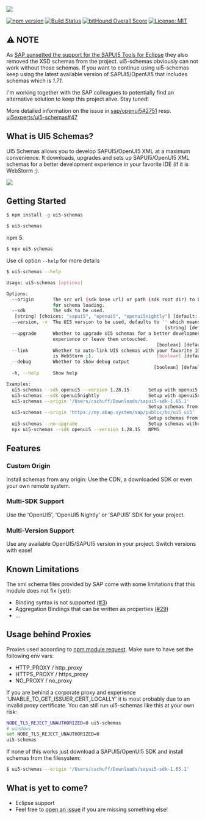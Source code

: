 ![](./docs/ui5-schemas.png)

[![npm version](https://img.shields.io/npm/v/ui5-schemas.svg)](https://www.npmjs.com/package/ui5-schemas)
[![Build Status](https://travis-ci.org/ui5experts/ui5-schemas.svg?branch=master)](https://travis-ci.org/ui5experts/ui5-schemas)
[![bitHound Overall Score](https://www.bithound.io/github/ui5experts/ui5-schemas/badges/score.svg)](https://www.bithound.io/github/ui5experts/ui5-schemas)
[![License: MIT](https://img.shields.io/github/license/mashape/apistatus.svg)]()


## ⚠️ NOTE

As [SAP sunsetted the support for the SAPUI5 Tools for Eclipse](https://blogs.sap.com/2019/11/26/sapui5-tools-for-eclipse-now-is-the-time-to-look-for-alternatives/) they also removed the XSD schemas from the project. ui5-schemas obviously can not work without those schemas. If you want to continue using ui5-schemas keep using the latest available version of SAPUI5/OpenUI5 that includes schemas which is *1.71*.

I'm working together with the SAP colleagues to potentially find an alternative solution to keep this project alive. Stay tuned!

More detailed information on the issue in [sap/openui5#2751](https://github.com/SAP/openui5/issues/2751) resp. [ui5experts/ui5-schemas#47](https://github.com/ui5experts/ui5-schemas/issues/47)

## What is UI5 Schemas?

UI5 Schemas allows you to develop SAPUI5/OpenUI5 XML at a maximum convenience. It downloads, upgrades and sets
up SAPUI5/OpenUI5 XML schemas for a better development experience in your favorite IDE (if it is WebStorm ;).

![](./docs/xml-code-completion.gif)


## Getting Started

```sh
$ npm install -g ui5-schemas
```

```sh
$ ui5-schemas
```

npm 5:
```sh
$ npx ui5-schemas
````

Use cli option ``--help`` for more details

```sh
$ ui5-schemas --help

Usage: ui5-schemas [options]

Options:
  --origin       The src url (sdk base url) or path (sdk root dir) to be used
                 for schema loading.                                    [string]
  --sdk          The sdk to be used.
   [string] [choices: "sapui5", "openui5", "openui5nightly"] [default: "sapui5"]
  --version, -v  The UI5 version to be used, defaults to '' which means latest.
                                                          [string] [default: ""]
  --upgrade      Whether to upgrade UI5 schemas for a better development
                 experience or leave them untouched.
                                                       [boolean] [default: true]
  --link         Whether to auto-link UI5 schemas with your favorite IDE (if it
                 is WebStorm ;).                       [boolean] [default: true]
  --debug        Whether to show debug output
                                                      [boolean] [default: false]
  -h, --help     Show help

Examples:
  ui5-schemas --sdk openui5 --version 1.28.15       Setup with openui5 schemas in version 1.28.15
  ui5-schemas --sdk openui5nightly                  Setup with openui5nightly
  ui5-schemas --origin '/Users/cschuff/Downloads/sapui5-sdk-1.65.1'  
                                                    Setup schemas from local sdk download
  ui5-schemas --origin 'https://my.abap.system/sap/public/bc/ui5_ui5'  
                                                    Setup schemas from sdk on an ABAP system
  ui5-schemas --no-upgrade                          Setup schemas without schema enhancement
  npx ui5-schemas --sdk openui5 --version 1.28.15   NPM5
```


## Features

### Custom Origin
Install schemas from any origin: Use the CDN, a downloaded SDK or even your own remote system.

### Multi-SDK Support
Use the 'OpenUI5', 'OpenUI5 Nightly' or 'SAPUI5' SDK for your project.

### Multi-Version Support
Use any available OpenUI5/SAPUI5 version in your project. Switch versions with ease!


## Known Limitations

The xml schema files provided by SAP come with some limitations that this module does not fix (yet):
* Binding syntax is not supported ([#3](https://github.com/ui5experts/ui5-schemas/issues/3))
* Aggregation Bindings that can be written as properties ([#29](https://github.com/ui5experts/ui5-schemas/issues/29))
* ...


## Usage behind Proxies

Proxies used according to [npm module request](https://www.npmjs.com/package/request#proxies). Make sure to have set the following env vars:
* HTTP_PROXY / http_proxy
* HTTPS_PROXY / https_proxy
* NO_PROXY / no_proxy

If you are behind a corporate proxy and experience 'UNABLE_TO_GET_ISSUER_CERT_LOCALLY' it is most probably due to an invalid proxy certificate. You can still run ui5-schemas like this at your own risk:
```sh
NODE_TLS_REJECT_UNAUTHORIZED=0 ui5-schemas
# windows
set NODE_TLS_REJECT_UNAUTHORIZED=0
ui5-schemas
```

If none of this works just download a SAPUI5/OpenUI5 SDK and install schemas from the filesystem:
```sh
$ ui5-schemas --origin '/Users/cschuff/Downloads/sapui5-sdk-1.65.1'
```


## What is yet to come?

* Eclipse support
* Feel free to [open an issue](https://github.com/ui5experts/ui5-schemas/issues/new) if you are missing something else!
